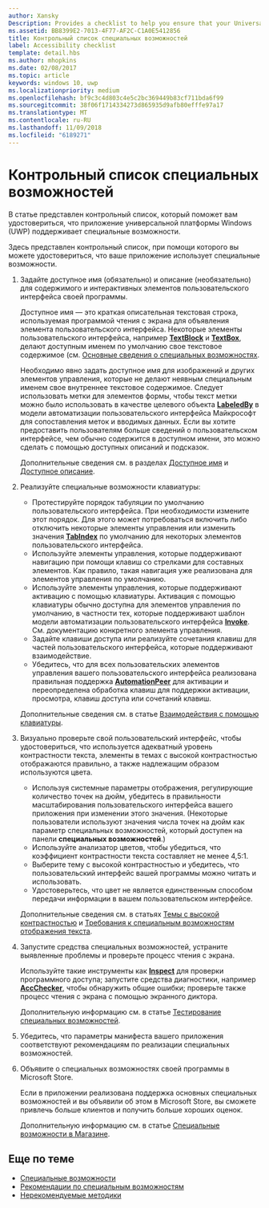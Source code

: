 ```yaml
---
author: Xansky
Description: Provides a checklist to help you ensure that your Universal Windows Platform (UWP) app is accessible.
ms.assetid: BB8399E2-7013-4F77-AF2C-C1A0E5412856
title: Контрольный список специальных возможностей
label: Accessibility checklist
template: detail.hbs
ms.author: mhopkins
ms.date: 02/08/2017
ms.topic: article
keywords: windows 10, uwp
ms.localizationpriority: medium
ms.openlocfilehash: bf9c3c4d803c4e5c2bc369449b83cf711bda6f99
ms.sourcegitcommit: 38f06f1714334273d865935d9afb80efffe97a17
ms.translationtype: MT
ms.contentlocale: ru-RU
ms.lasthandoff: 11/09/2018
ms.locfileid: "6189271"
---
```

# <a name="accessibility-checklist"></a>Контрольный список специальных возможностей



В статье представлен контрольный список, который поможет вам удостовериться, что приложение универсальной платформы Windows (UWP) поддерживает специальные возможности.

Здесь представлен контрольный список, при помощи которого вы можете удостовериться, что ваше приложение использует специальные возможности.

1.  Задайте доступное имя (обязательно) и описание (необязательно) для содержимого и интерактивных элементов пользовательского интерфейса своей программы.

    Доступное имя — это краткая описательная текстовая строка, используемая программой чтения с экрана для объявления элемента пользовательского интерфейса. Некоторые элементы пользовательского интерфейса, например [**TextBlock**](https://msdn.microsoft.com/library/windows/apps/BR209652) и [**TextBox**](https://msdn.microsoft.com/library/windows/apps/BR209683), делают доступным именем по умолчанию свое текстовое содержимое (см. [Основные сведения о специальных возможностях](basic-accessibility-information.md#name_from_inner_text).

    Необходимо явно задать доступное имя для изображений и других элементов управления, которые не делают неявным специальным именем свое внутреннее текстовое содержимое. Следует использовать метки для элементов формы, чтобы текст метки можно было использовать в качестве целевого объекта [**LabeledBy**](https://msdn.microsoft.com/library/windows/apps/Hh759769) в модели автоматизации пользовательского интерфейса Майкрософт для сопоставления меток и вводимых данных. Если вы хотите предоставить пользователям больше сведений о пользовательском интерфейсе, чем обычно содержится в доступном имени, это можно сделать с помощью доступных описаний и подсказок.

    Дополнительные сведения см. в разделах [Доступное имя](basic-accessibility-information.md#accessible_name) и [Доступное описание](basic-accessibility-information.md).

2.  Реализуйте специальные возможности клавиатуры:

    * Протестируйте порядок табуляции по умолчанию пользовательского интерфейса. При необходимости измените этот порядок. Для этого может потребоваться включить либо отключить некоторые элементы управления или изменить значения [**TabIndex**](https://msdn.microsoft.com/library/windows/apps/BR209461) по умолчанию для некоторых элементов пользовательского интерфейса.
    * Используйте элементы управления, которые поддерживают навигацию при помощи клавиш со стрелками для составных элементов. Как правило, такая навигация уже реализована для элементов управления по умолчанию.
    * Используйте элементы управления, которые поддерживают активацию с помощью клавиатуры. Активация с помощью клавиатуры обычно доступна для элементов управления по умолчанию, в частности тех, которые поддерживают шаблон модели автоматизации пользовательского интерфейса [**Invoke**](https://msdn.microsoft.com/library/windows/apps/BR242582). См. документацию конкретного элемента управления.
    * Задайте клавиши доступа или реализуйте сочетания клавиш для частей пользовательского интерфейса, которые поддерживают взаимодействие.
    * Убедитесь, что для всех пользовательских элементов управления вашего пользовательского интерфейса реализована правильная поддержка [**AutomationPeer**](https://msdn.microsoft.com/library/windows/apps/BR209185) для активации и переопределена обработка клавиш для поддержки активации, просмотра, клавиш доступа или сочетаний клавиш.

    Дополнительные сведения см. в статье [Взаимодействия с помощью клавиатуры](https://msdn.microsoft.com/library/windows/apps/Mt185607).

3.  Визуально проверьте свой пользовательский интерфейс, чтобы удостовериться, что используется адекватный уровень контрастности текста, элементы в темах с высокой контрастностью отображаются правильно, а также надлежащим образом используются цвета.

    * Используя системные параметры отображения, регулирующие количество точек на дюйм, убедитесь в правильности масштабирования пользовательского интерфейса вашего приложения при изменении этого значения. (Некоторые пользователи используют значения числа точек на дюйм как параметр специальных возможностей, который доступен на панели **специальных возможностей**.)
    * Используйте анализатор цветов, чтобы убедиться, что коэффициент контрастности текста составляет не менее 4,5:1.
    * Выберите тему с высокой контрастностью и убедитесь, что пользовательский интерфейс вашей программы можно читать и использовать.
    * Удостоверьтесь, что цвет не является единственным способом передачи информации в вашем пользовательском интерфейсе.

    Дополнительные сведения см. в статьях [Темы с высокой контрастностью](high-contrast-themes.md) и [Требования к специальным возможностям отображения текста](accessible-text-requirements.md).

4.  Запустите средства специальных возможностей, устраните выявленные проблемы и проверьте процесс чтения с экрана.

    Используйте такие инструменты как [**Inspect**](https://msdn.microsoft.com/library/windows/desktop/Dd318521) для проверки программного доступа; запустите средства диагностики, например [**AccChecker**](https://msdn.microsoft.com/library/windows/desktop/Hh920985), чтобы обнаружить общие ошибки; проверьте также процесс чтения с экрана с помощью экранного диктора.

    Дополнительную информацию см. в статье [Тестирование специальных возможностей](accessibility-testing.md).

5.  Убедитесь, что параметры манифеста вашего приложения соответствуют рекомендациям по реализации специальных возможностей.

6.  Объявите о специальных возможностях своей программы в Microsoft Store.

    Если в приложении реализована поддержка основных специальных возможностей и вы объявили об этом в Microsoft Store, вы сможете привлечь больше клиентов и получить больше хороших оценок.

    Дополнительную информацию см. в статье [Специальные возможности в Магазине](accessibility-in-the-store.md).

<span id="related_topics"/>

## <a name="related-topics"></a>Еще по теме  
* [Специальные возможности](accessibility.md)
* [Рекомендации по специальным возможностям](https://msdn.microsoft.com/library/windows/apps/Hh700407)
* [Нерекомендуемые методики](practices-to-avoid.md) 

